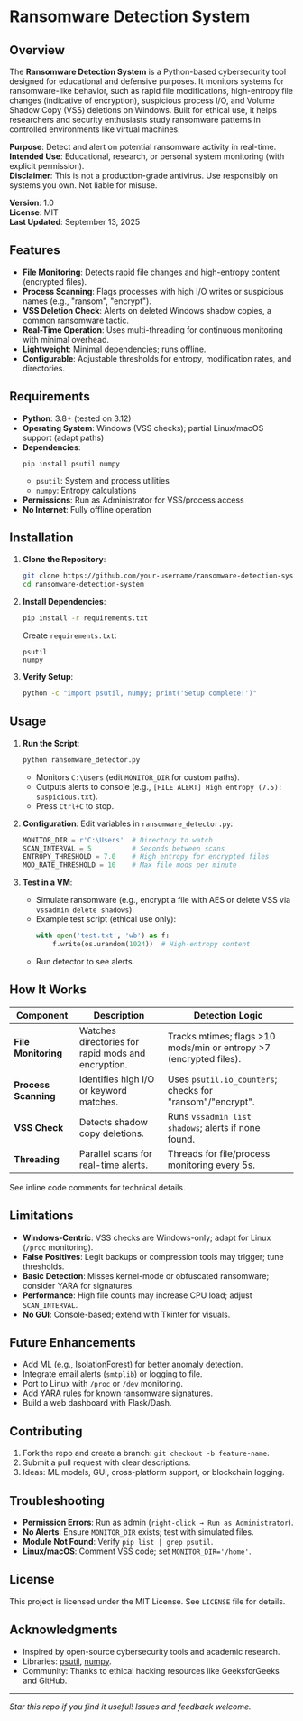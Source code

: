 # Ransomware Detection System

## Overview

The **Ransomware Detection System** is a Python-based cybersecurity tool designed for educational and defensive purposes. It monitors systems for ransomware-like behavior, such as rapid file modifications, high-entropy file changes (indicative of encryption), suspicious process I/O, and Volume Shadow Copy (VSS) deletions on Windows. Built for ethical use, it helps researchers and security enthusiasts study ransomware patterns in controlled environments like virtual machines.

**Purpose**: Detect and alert on potential ransomware activity in real-time.  
**Intended Use**: Educational, research, or personal system monitoring (with explicit permission).  
**Disclaimer**: This is not a production-grade antivirus. Use responsibly on systems you own. Not liable for misuse.

**Version**: 1.0  
**License**: MIT  
**Last Updated**: September 13, 2025

## Features

- **File Monitoring**: Detects rapid file changes and high-entropy content (encrypted files).  
- **Process Scanning**: Flags processes with high I/O writes or suspicious names (e.g., "ransom", "encrypt").  
- **VSS Deletion Check**: Alerts on deleted Windows shadow copies, a common ransomware tactic.  
- **Real-Time Operation**: Uses multi-threading for continuous monitoring with minimal overhead.  
- **Lightweight**: Minimal dependencies; runs offline.  
- **Configurable**: Adjustable thresholds for entropy, modification rates, and directories.

## Requirements

- **Python**: 3.8+ (tested on 3.12)
- **Operating System**: Windows (VSS checks); partial Linux/macOS support (adapt paths)
- **Dependencies**:
  ```
  pip install psutil numpy
  ```
  - `psutil`: System and process utilities
  - `numpy`: Entropy calculations
- **Permissions**: Run as Administrator for VSS/process access
- **No Internet**: Fully offline operation

## Installation

1. **Clone the Repository**:
   ```bash
   git clone https://github.com/your-username/ransomware-detection-system.git
   cd ransomware-detection-system
   ```

2. **Install Dependencies**:
   ```bash
   pip install -r requirements.txt
   ```
   Create `requirements.txt`:
   ```
   psutil
   numpy
   ```

3. **Verify Setup**:
   ```bash
   python -c "import psutil, numpy; print('Setup complete!')"
   ```

## Usage

1. **Run the Script**:
   ```bash
   python ransomware_detector.py
   ```
   - Monitors `C:\Users` (edit `MONITOR_DIR` for custom paths).
   - Outputs alerts to console (e.g., `[FILE ALERT] High entropy (7.5): suspicious.txt`).
   - Press `Ctrl+C` to stop.

2. **Configuration**:
   Edit variables in `ransomware_detector.py`:
   ```python
   MONITOR_DIR = r'C:\Users'  # Directory to watch
   SCAN_INTERVAL = 5          # Seconds between scans
   ENTROPY_THRESHOLD = 7.0    # High entropy for encrypted files
   MOD_RATE_THRESHOLD = 10    # Max file mods per minute
   ```

3. **Test in a VM**:
   - Simulate ransomware (e.g., encrypt a file with AES or delete VSS via `vssadmin delete shadows`).
   - Example test script (ethical use only):
     ```python
     with open('test.txt', 'wb') as f:
         f.write(os.urandom(1024))  # High-entropy content
     ```
   - Run detector to see alerts.

## How It Works

| Component | Description | Detection Logic |
|-----------|-------------|-----------------|
| **File Monitoring** | Watches directories for rapid mods and encryption. | Tracks mtimes; flags >10 mods/min or entropy >7 (encrypted files). |
| **Process Scanning** | Identifies high I/O or keyword matches. | Uses `psutil.io_counters`; checks for "ransom"/"encrypt". |
| **VSS Check** | Detects shadow copy deletions. | Runs `vssadmin list shadows`; alerts if none found. |
| **Threading** | Parallel scans for real-time alerts. | Threads for file/process monitoring every 5s. |

See inline code comments for technical details.

## Limitations

- **Windows-Centric**: VSS checks are Windows-only; adapt for Linux (`/proc` monitoring).
- **False Positives**: Legit backups or compression tools may trigger; tune thresholds.
- **Basic Detection**: Misses kernel-mode or obfuscated ransomware; consider YARA for signatures.
- **Performance**: High file counts may increase CPU load; adjust `SCAN_INTERVAL`.
- **No GUI**: Console-based; extend with Tkinter for visuals.

## Future Enhancements

- Add ML (e.g., IsolationForest) for better anomaly detection.
- Integrate email alerts (`smtplib`) or logging to file.
- Port to Linux with `/proc` or `/dev` monitoring.
- Add YARA rules for known ransomware signatures.
- Build a web dashboard with Flask/Dash.

## Contributing

1. Fork the repo and create a branch: `git checkout -b feature-name`.
2. Submit a pull request with clear descriptions.
3. Ideas: ML models, GUI, cross-platform support, or blockchain logging.

## Troubleshooting

- **Permission Errors**: Run as admin (`right-click → Run as Administrator`).
- **No Alerts**: Ensure `MONITOR_DIR` exists; test with simulated files.
- **Module Not Found**: Verify `pip list | grep psutil`.
- **Linux/macOS**: Comment VSS code; set `MONITOR_DIR='/home'`.

## License

This project is licensed under the MIT License. See `LICENSE` file for details.

## Acknowledgments

- Inspired by open-source cybersecurity tools and academic research.
- Libraries: [psutil](https://psutil.readthedocs.io), [numpy](https://numpy.org).
- Community: Thanks to ethical hacking resources like GeeksforGeeks and GitHub.

---

*Star this repo if you find it useful! Issues and feedback welcome.*
